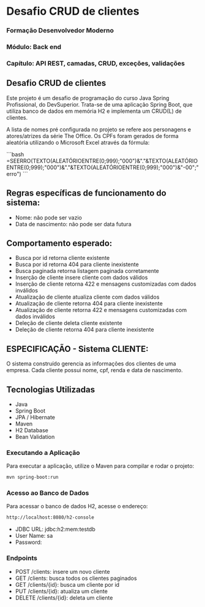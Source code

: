 # Desafio CRUD de clientes

### Formação Desenvolvedor Moderno
### Módulo: Back end
### Capítulo: API REST, camadas, CRUD, exceções, validações

## Desafio CRUD de clientes

<p>Este projeto é um desafio de programação do curso Java Spring Profissional, do DevSuperior.
Trata-se de uma aplicação Spring Boot, que utiliza banco de dados em memória H2 e implementa um CRUD(L) de clientes.</p>

<p>A lista de nomes pré configurada no projeto se refere aos personagens e atores/atrizes da série The Office. Os CPFs 
foram gerados de forma aleatória utilizando o Microsoft Excel através da fórmula:</p>
```bash
=SEERRO(TEXTO(ALEATÓRIOENTRE(0;999);"000")&"."&TEXTO(ALEATÓRIOENTRE(0;999);"000")&"."&TEXTO(ALEATÓRIOENTRE(0;999);"000")&"-00";"erro")
```

## Regras específicas de funcionamento do sistema:
* Nome: não pode ser vazio
* Data de nascimento: não pode ser data futura

## Comportamento esperado:
* Busca por id retorna cliente existente
*  Busca por id retorna 404 para cliente inexistente
*  Busca paginada retorna listagem paginada corretamente
*  Inserção de cliente insere cliente com dados válidos
*  Inserção de cliente retorna 422 e mensagens customizadas com dados inválidos
*  Atualização de cliente atualiza cliente com dados válidos
*  Atualização de cliente retorna 404 para cliente inexistente
*  Atualização de cliente retorna 422 e mensagens customizadas com dados inválidos
*  Deleção de cliente deleta cliente existente
*  Deleção de cliente retorna 404 para cliente inexistente

## ESPECIFICAÇÃO - Sistema CLIENTE:
<p>O sistema construído gerencia as informações dos clientes de uma empresa.
Cada cliente possui nome, cpf, renda e data de nascimento.</p>

## Tecnologias Utilizadas
- Java
- Spring Boot
- JPA / Hibernate
- Maven
- H2 Database
- Bean Validation

### Executando a Aplicação
Para executar a aplicação, utilize o Maven para compilar e rodar o projeto:
```bash
mvn spring-boot:run
```

### Acesso ao Banco de Dados
Para acessar o banco de dados H2, acesse o endereço:
```bash
http://localhost:8080/h2-console
```
- JDBC URL: jdbc:h2:mem:testdb
- User Name: sa
- Password: 

### Endpoints
- POST /clients: insere um novo cliente
- GET /clients: busca todos os clientes paginados 
- GET /clients/{id}: busca um cliente por id
- PUT /clients/{id}: atualiza um cliente
- DELETE /clients/{id}: deleta um cliente

